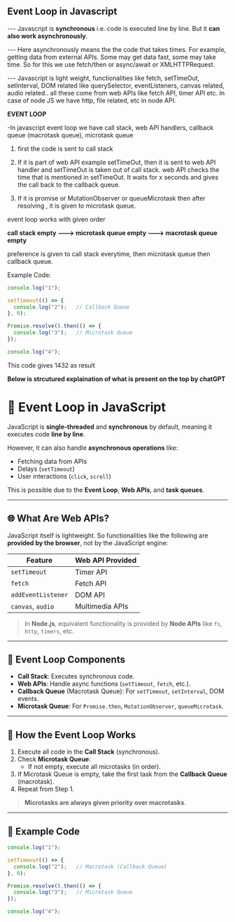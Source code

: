## Event Loop in Javascript

--- Javascript is **synchronous** i.e. code is executed line by line. But it **can also work asynchronously**. 

--- Here asynchronously means the the code that takes times. For example, getting data from external APIs. Some may get data fast, some may take time. So for this we use fetch/then or async/await or XMLHTTPRequest.


--- Javascript is light weight, functionalities like fetch, setTimeOut, setInterval, DOM related like querySelector, eventListeners, canvas related, audio related.. all these come from web APIs like fetch API, timer API etc. In case of node JS we have http, file related, etc in node API. 




**EVENT LOOP**

-In javascript event loop we have call stack, web API handlers, callback queue (macrotask queue), microtask queue

1) first the code is sent to call stack

2) If it is part of web API example setTimeOut, then it is sent to web API handler and setTimeOut is taken out of call stack. web API checks the time that is mentioned in setTimeOut. It waits for x seconds and gives the call back to the callback queue. 

3) If it is promise or MutationObserver or queueMicrotask then after resolving , it is given to microtask queue.


event loop works with given order

**call stack empty ---> microtask queue empty ---> macrotask queue empty**

preference is given to call stack everytime, then microtask queue then callback queue.

Example Code: 

```javascript
console.log("1");

setTimeout(() => {
  console.log("2");   // Callback Queue
}, 0);

Promise.resolve().then(() => {
  console.log("3");   // Microtask Queue
});

console.log("4");
```

This code gives 1432 as result



**Below is strcutured explaination of what is present on the top by chatGPT**



# 🧠 Event Loop in JavaScript

JavaScript is **single-threaded** and **synchronous** by default, meaning it executes code **line by line**.

However, it can also handle **asynchronous operations** like:
- Fetching data from APIs
- Delays (`setTimeout`)
- User interactions (`click`, `scroll`)
  
This is possible due to the **Event Loop**, **Web APIs**, and **task queues**.

---

## 🌐 What Are Web APIs?

JavaScript itself is lightweight. So functionalities like the following are **provided by the browser**, not by the JavaScript engine:

| Feature             | Web API Provided |
|---------------------|------------------|
| `setTimeout`        | Timer API        |
| `fetch`             | Fetch API        |
| `addEventListener`  | DOM API          |
| `canvas`, `audio`   | Multimedia APIs  |

> In **Node.js**, equivalent functionality is provided by **Node APIs** like `fs`, `http`, `timers`, etc.

---

## 🔄 Event Loop Components

- **Call Stack**: Executes synchronous code.
- **Web APIs**: Handle async functions (`setTimeout`, `fetch`, etc.).
- **Callback Queue** (Macrotask Queue): For `setTimeout`, `setInterval`, DOM events.
- **Microtask Queue**: For `Promise.then`, `MutationObserver`, `queueMicrotask`.

---

## 🔁 How the Event Loop Works

1. Execute all code in the **Call Stack** (synchronous).
2. Check **Microtask Queue**:
   - If not empty, execute all microtasks (in order).
3. If Microtask Queue is empty, take the first task from the **Callback Queue** (macrotask).
4. Repeat from Step 1.

> **Microtasks are always given priority over macrotasks**.

---

## 🧪 Example Code

```javascript
console.log("1");

setTimeout(() => {
  console.log("2");   // Macrotask (Callback Queue)
}, 0);

Promise.resolve().then(() => {
  console.log("3");   // Microtask Queue
});

console.log("4");
